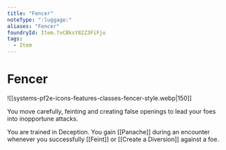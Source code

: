 ```yaml
---
title: "Fencer"
noteType: ":luggage:"
aliases: "Fencer"
foundryId: Item.7vCBksY82Z3FiFju
tags:
  - Item
---
```


# Fencer
![[systems-pf2e-icons-features-classes-fencer-style.webp|150]]

You move carefully, feinting and creating false openings to lead your foes into inopportune attacks.

You are trained in Deception. You gain [[Panache]] during an encounter whenever you successfully [[Feint]] or [[Create a Diversion]] against a foe.
